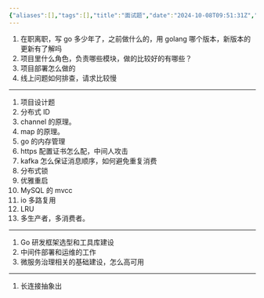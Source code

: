 ```yaml
---
{"aliases":[],"tags":[],"title":"面试题","date":"2024-10-08T09:51:31Z","date_modify":"2025-05-31T12:00:02Z","dg-publish":true,"permalink":"/300_Publish/面试题/","dgPassFrontmatter":true,"noteIcon":""}
---
```


1. 在职离职，写 go 多少年了，之前做什么的，用 golang 哪个版本，新版本的更新有了解吗
2. 项目里什么角色，负责哪些模块，做的比较好的有哪些？
3. 项目部署怎么做的
4. 线上问题如何排查，请求比较慢
---

1. 项目设计题
2. 分布式 ID
3. channel 的原理。
4. map 的原理。
5. go 的内存管理
6. https 配置证书怎么配，中间人攻击
7. kafka 怎么保证消息顺序，如何避免重复消费
8. 分布式锁
9. 优雅重启
10. MySQL 的 mvcc
11. io 多路复用
12. LRU
13. 多生产者，多消费者。

----
1. Go 研发框架选型和工具库建设
2. 中间件部署和运维的工作
3. 微服务治理相关的基础建设，怎么高可用
---
1. 长连接抽象出
